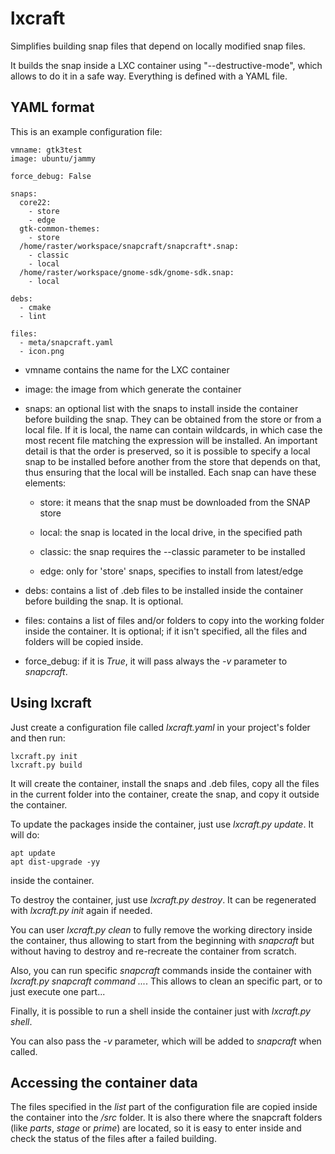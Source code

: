# lxcraft

Simplifies building snap files that depend on locally modified snap files.

It builds the snap inside a LXC container using "--destructive-mode", which
allows to do it in a safe way. Everything is defined with a YAML file.

## YAML format

This is an example configuration file:

    vmname: gtk3test
    image: ubuntu/jammy

    force_debug: False

    snaps:
      core22:
        - store
        - edge
      gtk-common-themes:
        - store
      /home/raster/workspace/snapcraft/snapcraft*.snap:
        - classic
        - local
      /home/raster/workspace/gnome-sdk/gnome-sdk.snap:
        - local

    debs:
      - cmake
      - lint

    files:
      - meta/snapcraft.yaml
      - icon.png

* vmname contains the name for the LXC container

* image: the image from which generate the container

* snaps: an optional list with the snaps to install inside the
container before building the snap. They can be obtained from the
store or from a local file. If it is local, the name can contain
wildcards, in which case the most recent file matching the expression
will be installed. An important detail is that the order is preserved,
so it is possible to specify a local snap to be installed before
another from the store that depends on that, thus ensuring that
the local will be installed. Each snap can have these elements:

  * store: it means that the snap must be downloaded from the SNAP store

  * local: the snap is located in the local drive, in the specified path

  * classic: the snap requires the --classic parameter to be installed

  * edge: only for 'store' snaps, specifies to install from latest/edge

* debs: contains a list of .deb files to be installed inside the
container before building the snap. It is optional.

* files: contains a list of files and/or folders to copy into the working
folder inside the container. It is optional; if it isn't specified, all
the files and folders will be copied inside.

* force_debug: if it is *True*, it will pass always the *-v* parameter to
*snapcraft*.


## Using lxcraft

Just create a configuration file called *lxcraft.yaml* in your project's
folder and then run:

    lxcraft.py init
    lxcraft.py build

It will create the container, install the snaps and .deb files, copy
all the files in the current folder into the container, create the
snap, and copy it outside the container.

To update the packages inside the container, just use *lxcraft.py update*.
It will do:

    apt update
    apt dist-upgrade -yy

inside the container.

To destroy the container, just use *lxcraft.py destroy*. It can be
regenerated with *lxcraft.py init* again if needed.

You can user *lxcraft.py clean* to fully remove the working directory
inside the container, thus allowing to start from the beginning
with *snapcraft* but without having to destroy and re-recreate the
container from scratch.

Also, you can run specific *snapcraft* commands inside the container
with *lxcraft.py snapcraft command ...*. This allows to clean an
specific part, or to just execute one part...

Finally, it is possible to run a shell inside the container just
with *lxcraft.py shell*.

You can also pass the *-v* parameter, which will be added to *snapcraft*
when called.

## Accessing the container data

The files specified in the *list* part of the configuration file are
copied inside the container into the */src* folder. It is also there
where the snapcraft folders (like *parts*, *stage* or *prime*) are
located, so it is easy to enter inside and check the status of the
files after a failed building.
